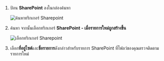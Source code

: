 1. ป้อน **SharePoint** ลงในกล่องค้นหา
   
    ![ค้นหาทริกเกอร์ Sharepoint](media/modern-approvals/search-for-sharepoint.png)
2. ค้นหา จากนั้นเลือกทริกเกอร์ **SharePoint - เมื่อรายการใหม่ถูกสร้างขึ้น**
   
    ![เลือกทริกเกอร์ Sharepoint](media/modern-approvals/select-sharepoint-new-item.png)
3. เลือก**ที่อยู่ไซต์**และ**ชื่อรายการ**ดังกล่าวสำหรับรายการ SharePoint ที่โฟลว์ของคุณตรวจติดตามรายการใหม่

